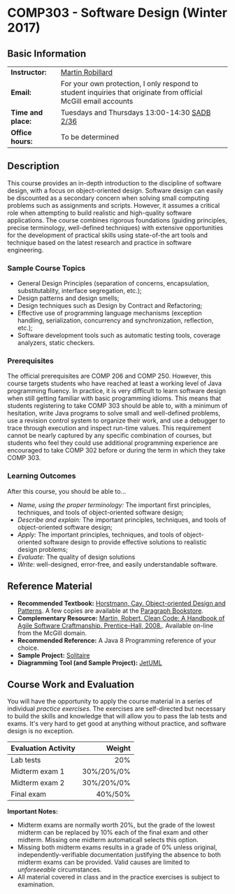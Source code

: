 # COMP303 - Software Design (Winter 2017)

## Basic Information
| |  |
| --- |---|
|**Instructor:** |[Martin Robillard](http://www.cs.mcgill.ca/~martin)|
|**Email:** |For your own protection, I only respond to student inquiries that originate from official McGill email accounts |
|**Time and place:** |Tuesdays and Thursdays 13:00-14:30 [SADB 2/36](http://maps.mcgill.ca)|
|**Office hours:** |To be determined|

## Description
This course provides an in-depth introduction to the discipline of software design, with a focus on object-oriented design. Software design can easily be discounted as a secondary concern when solving small computing problems such as assignments and scripts. However, it assumes a critical role when attempting to build realistic and high-quality software applications. The course 
combines rigorous foundations (guiding principles, precise terminology, well-defined techniques) with extensive opportunities for the development of practical skills using state-of-the art tools and technique based on the latest research and practice in software engineering. 

### Sample Course Topics
* General Design Principles (separation of concerns, encapsulation, substitutablity, interface segregation, etc.);
* Design patterns and design smells;
* Design techniques such as Design by Contract and Refactoring;
* Effective use of programming language mechanisms (exception handling, serialization, concurrency and synchronization, reflection, etc.);
* Software development tools such as automatic testing tools, coverage analyzers, static checkers. 

### Prerequisites
The official prerequisites are COMP 206 and COMP 250. However, this course targets students who have reached at least a working level of Java programming fluency. In practice, it is very difficult to learn software design when still getting familiar with basic programming idioms. This means that students registering to take COMP 303 should be able to, with a minimum of hesitation, write Java programs to solve small and well-defined problems, use a revision control system to organize their work, and use a debugger to trace through execution and inspect run-time values. This requirement cannot be nearly captured by any specific combination of courses, but students who feel they could use additional programming experience are encouraged to take COMP 302 before or during the term in which they take COMP 303.

### Learning Outcomes
After this course, you should be able to... 

* *Name, using the proper terminology:* The important first principles, techniques, and tools of object-oriented software design;
* *Describe and explain:* The important principles, techniques, and tools of object-oriented software design;
* *Apply:* The important principles, techniques, and tools of object-oriented software design to provide effective solutions to realistic design problems;
* *Evaluate:* The quality of design solutions
* *Write:* well-designed, error-free, and easily understandable software.

## Reference Material

* **Recommended Textbook:** [Horstmann, Cay. Object-oriented Design and Patterns](http://www.bookdepository.com/Object-oriented-Design-Patterns-Cay-Horstmann/9780471744870). A few copies are available at the [Paragraph Bookstore](http://www.paragraphbooks.com).
* **Complementary Resource:** [Martin, Robert. Clean Code: A Handbook of Agile Software Craftmanship. Prentice-Hall, 2008.](http://proquest.safaribooksonline.com/9780136083238?tocview=true). Available on-line from the McGill domain. 
* **Recommended Reference:** A Java 8 Programming reference of your choice.
* **Sample Project:** [Solitaire](https://github.com/prmr/Solitaire)
* **Diagramming Tool (and Sample Project):** [JetUML](http://cs.mcgill.ca/~martin/jetuml/)

## Course Work and Evaluation
You will have the opportunity to apply the course material in a series of individual *practice exercises*. The exercises are self-directed but necessary to build the skills and knowledge that will allow you to pass the lab tests and exams. It's very hard to get good at anything without practice, and software design is no exception.

| Evaluation Activity | Weight |
| --- |---:|
|Lab tests	|20%|
|Midterm exam 1	|30%/20%/0%|
|Midterm exam 2	|30%/20%/0%|
|Final exam	    |40%/50%|

**Important Notes:**
* Midterm exams are normally worth 20%, but the grade of the lowest midterm can be replaced by 10% each of the final exam and other midterm. Missing one midterm automaticall selects this option.
* Missing both midterm exams results in a grade of 0% unless original, independently-verifiable documentation justifying the absence to both midterm exams can be provided. Valid causes are limited to *unforseeable* circumstances.
* All material covered in class and in the practice exercises is subject to examination.
